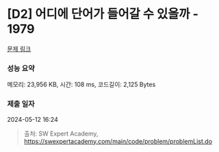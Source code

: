 # [D2] 어디에 단어가 들어갈 수 있을까 - 1979 

[문제 링크](https://swexpertacademy.com/main/code/problem/problemDetail.do?contestProbId=AV5PuPq6AaQDFAUq) 

### 성능 요약

메모리: 23,956 KB, 시간: 108 ms, 코드길이: 2,125 Bytes

### 제출 일자

2024-05-12 16:24



> 출처: SW Expert Academy, https://swexpertacademy.com/main/code/problem/problemList.do
